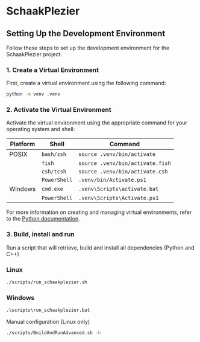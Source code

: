 # SchaakPlezier

## Setting Up the Development Environment

Follow these steps to set up the development environment for the SchaakPlezier project.

### 1. Create a Virtual Environment

First, create a virtual environment using the following command:

```bash
python -m venv .venv
```

### 2. Activate the Virtual Environment
Activate the virtual environment using the appropriate command for your operating system and shell:

| Platform | Shell         | Command                                      |
|----------|---------------|----------------------------------------------|
| POSIX    | `bash/zsh`    | `source .venv/bin/activate`                  |
|          | `fish`        | `source .venv/bin/activate.fish`             |
|          | `csh/tcsh`    | `source .venv/bin/activate.csh`              |
|          | `PowerShell`  | `.venv/bin/Activate.ps1`                     |
| Windows  | `cmd.exe`     | `.venv\Scripts\activate.bat`                 |
|          | `PowerShell`  | `.venv\Scripts\Activate.ps1`                 |

For more information on creating and managing virtual environments, refer to the [Python documentation](https://docs.python.org/3/library/venv.html).

### 3. Build, install and run

Run a script that will retrieve, build and install all dependencies (Python and C++)

### Linux
```bash
./scripts/run_schaakplezier.sh
```

### Windows
```cmd
.\scripts\run_schaakplezier.bat
```

Manual configuration (Linux only)
```bash
./scripts/BuildAndRunAdvanced.sh -h
```
